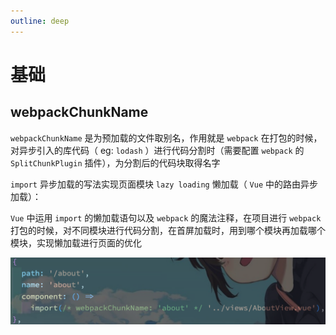 ```yaml
---
outline: deep
---
```


# 基础

## webpackChunkName

`webpackChunkName` 是为预加载的文件取别名，作用就是 `webpack` 在打包的时候，对异步引入的库代码（ eg: `lodash` ）进行代码分割时（需要配置 `webpack` 的 `SplitChunkPlugin` 插件），为分割后的代码块取得名字

`import` 异步加载的写法实现页面模块 `lazy loading` 懒加载（ `Vue` 中的路由异步加载）：

`Vue` 中运用 `import` 的懒加载语句以及 `webpack` 的魔法注释，在项目进行 `webpack` 打包的时候，对不同模块进行代码分割，在首屏加载时，用到哪个模块再加载哪个模块，实现懒加载进行页面的优化

![webpackChunkName](./images/webpackChunkName.png)
